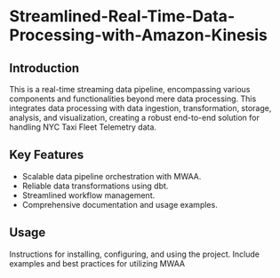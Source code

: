 # Streamlined-Real-Time-Data-Processing-with-Amazon-Kinesis

## Introduction
This is a real-time streaming data pipeline, encompassing various components and functionalities beyond mere data processing. This integrates data processing with data ingestion, transformation, storage, analysis, and visualization, creating a robust end-to-end solution for handling NYC Taxi Fleet Telemetry data.


## Key Features

- Scalable data pipeline orchestration with MWAA.
- Reliable data transformations using dbt.
- Streamlined workflow management.
- Comprehensive documentation and usage examples.

## Usage

Instructions for installing, configuring, and using the project.
Include examples and best practices for utilizing MWAA
